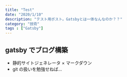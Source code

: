 ```yaml
---
title: "Test"
date: "2020/1/10"
description: "テスト用ポスト。Gatsbyとは一体なんなのか？？"
category: "技術"
tags : ["Gatsby"]
---
```


## gatsby でブログ構築

- 静的サイトジェネレータ × マークダウン
- git の扱いを勉強せねば…
